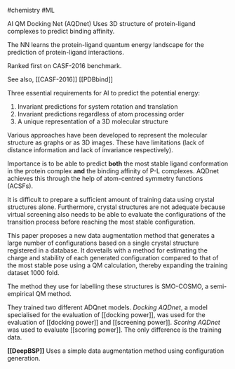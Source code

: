 #chemistry #ML

AI QM Docking Net (AQDnet)
Uses 3D structure of protein-ligand complexes to predict binding affinity.

The NN learns the protein-ligand quantum energy landscape for the prediction of protein-ligand interactions.

Ranked first on CASF-2016 benchmark.

See also,
[[CASF-2016]]
[[PDBbind]]

Three essential requirements for AI to predict the potential energy:
1) Invariant predictions for system rotation and translation
2) Invariant predictions regardless of atom processing order
3) A unique representation of a 3D molecular structure

Various approaches have been developed to represent the molecular structure as graphs or as 3D images. These have limitations (lack of distance information and lack of invariance respectively). 

Importance is to be able to predict **both** the most stable ligand conformation in the protein complex **and** the binding affinity of P-L complexes. AQDnet achieves this through the help of atom-centred symmetry functions (ACSFs).

It is difficult to prepare a sufficient amount of training data using crystal structures alone. Furthermore, crystal structures are not adequate because virtual screening also needs to be able to evaluate the configurations of the transition process before reaching the most stable configuration.

This paper proposes a new data augmentation method that generates a large number of configurations based on a single crystal structure registered in a database. It dovetails with a method for estimating the charge and stability of each generated configuration compared to that of the most stable pose using a QM calculation, thereby expanding the training dataset 1000 fold. 

The method they use for labelling these structures is SMO-COSMO, a semi-empirical QM method.

They trained two different ADQnet models. *Docking AQDnet*, a model specialised for the evaluation of [[docking power]], was used for the evaluation of [[docking power]] and [[screening power]]. *Scoring AQDnet* was used to evaluate [[scoring power]]. The only difference is the training data.


**[[DeepBSP]]**
Uses a simple data augmentation method using configuration generation. 


